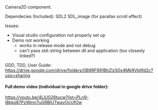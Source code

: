 Camera2D component.

Dependecies (Included):
SDL2
SDL_image (for parallax scroll effect)

Issues:
- Visual studio configuration not properly set up
- Demo not working 
	+ works in release mode and not debug
	+ can't pass std::string between dll and application (too closesly linked?)

GDD, TDD, User Guide:
https://drive.google.com/drive/folders/0B9RF991BhZlzS0s4MkRVbllfd2c?usp=sharing


#### Full demo video (individual in google drive folder):  
https://youtu.be/4LlU026tucw?list=PLn9-l8kkg87PzWmn7uGRBlUTwavOcUfOw
